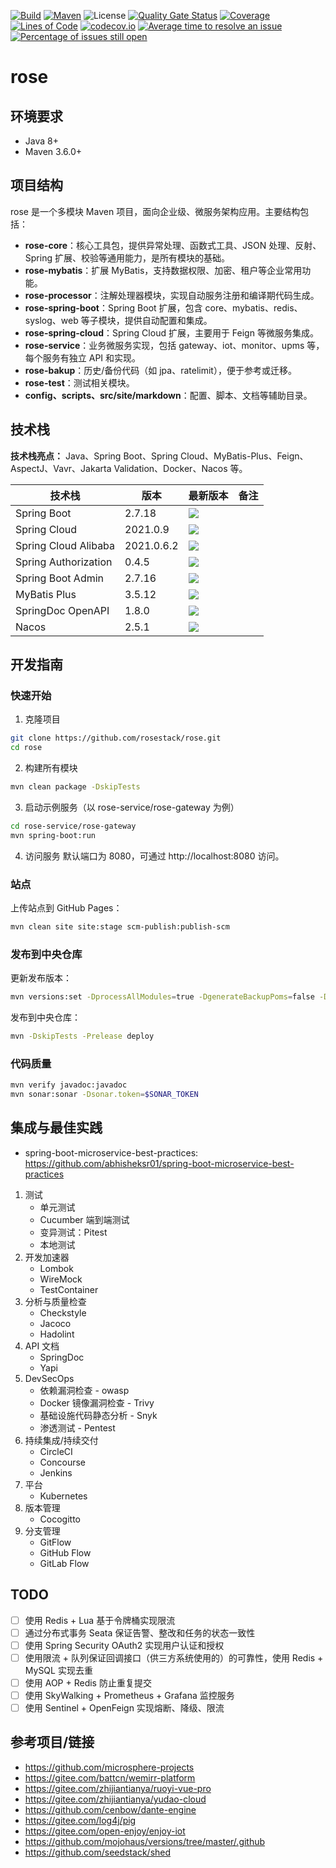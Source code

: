 [![Build](https://github.com/rosestack/rose/actions/workflows/build.yml/badge.svg)](https://github.com/rosestack/rose/actions/workflows/build.yml)
[![Maven](https://img.shields.io/maven-central/v/io.github.rosestack/rose.svg)](https://repo1.maven.org/maven2/io/github/rosestack/rose/)
![License](https://img.shields.io/github/license/rosestack/rose.svg)
[![Quality Gate Status](https://sonarcloud.io/api/project_badges/measure?project=io.github.rosestack%3Arose&metric=alert_status)](https://sonarcloud.io/summary/new_code?id=io.github.rosestack%3Arose)
[![Coverage](https://sonarcloud.io/api/project_badges/measure?project=io.github.rosestack%3Arose&metric=coverage)](https://sonarcloud.io/dashboard?id=io.github.rosestack%3Arose)
[![Lines of Code](https://sonarcloud.io/api/project_badges/measure?project=io.github.rosestack%3Arose&metric=ncloc)](https://sonarcloud.io/dashboard?id=io.github.rosestack%3Arose)
[![codecov.io](https://codecov.io/github/rosestack/rose/coverage.svg?branch=main)](https://codecov.io/github/rosestack/rose?branch=main)
[![Average time to resolve an issue](http://isitmaintained.com/badge/resolution/rosestack/rose.svg)](http://isitmaintained.com/project/rosestack/rose "Average time to resolve an issue")
[![Percentage of issues still open](http://isitmaintained.com/badge/open/rosestack/rose.svg)](http://isitmaintained.com/project/rosestack/rose "Percentage of issues still open")

# rose

## 环境要求

- Java 8+
- Maven 3.6.0+

## 项目结构

rose 是一个多模块 Maven 项目，面向企业级、微服务架构应用。主要结构包括：

- **rose-core**：核心工具包，提供异常处理、函数式工具、JSON 处理、反射、Spring 扩展、校验等通用能力，是所有模块的基础。
- **rose-mybatis**：扩展 MyBatis，支持数据权限、加密、租户等企业常用功能。
- **rose-processor**：注解处理器模块，实现自动服务注册和编译期代码生成。
- **rose-spring-boot**：Spring Boot 扩展，包含 core、mybatis、redis、syslog、web 等子模块，提供自动配置和集成。
- **rose-spring-cloud**：Spring Cloud 扩展，主要用于 Feign 等微服务集成。
- **rose-service**：业务微服务实现，包括 gateway、iot、monitor、upms 等，每个服务有独立 API 和实现。
- **rose-bakup**：历史/备份代码（如 jpa、ratelimit），便于参考或迁移。
- **rose-test**：测试相关模块。
- **config、scripts、src/site/markdown**：配置、脚本、文档等辅助目录。

## 技术栈

**技术栈亮点：** Java、Spring Boot、Spring Cloud、MyBatis-Plus、Feign、AspectJ、Vavr、Jakarta Validation、Docker、Nacos 等。

| 技术栈                  | 版本         | 最新版本                                                                                                                                                                                                                  | 备注 |
|----------------------|------------|-----------------------------------------------------------------------------------------------------------------------------------------------------------------------------------------------------------------------|----|
| Spring Boot          | 2.7.18     | ![](https://img.shields.io/maven-metadata/v?label=&color=blue&versionPrefix=2&metadataUrl=https://repo1.maven.org/maven2/org/springframework/boot/spring-boot-dependencies/maven-metadata.xml)                        |    |
| Spring Cloud         | 2021.0.9   | ![](https://img.shields.io/maven-metadata/v?label=&color=blue&versionPrefix=2021&metadataUrl=https://repo1.maven.org/maven2/org/springframework/cloud/spring-cloud-dependencies/maven-metadata.xml)                   |    |
| Spring Cloud Alibaba | 2021.0.6.2 | ![](https://img.shields.io/maven-metadata/v?label=&color=blue&versionPrefix=2021.0&metadataUrl=https://repo1.maven.org/maven2/com/alibaba/cloud/spring-cloud-alibaba-dependencies/maven-metadata.xml)                 |    |
| Spring Authorization | 0.4.5      | ![](https://img.shields.io/maven-metadata/v?label=&color=blue&versionPrefix=0&metadataUrl=https://repo1.maven.org/maven2/org/springframework/security/spring-security-oauth2-authorization-server/maven-metadata.xml) |    |
| Spring Boot Admin    | 2.7.16     | ![](https://img.shields.io/maven-metadata/v?label=&color=blue&versionPrefix=2&metadataUrl=https://repo1.maven.org/maven2/de/codecentric/spring-boot-admin-dependencies/maven-metadata.xml)                            |    |
| MyBatis Plus         | 3.5.12     | ![](https://img.shields.io/maven-metadata/v?label=&color=blue&versionPrefix=3&metadataUrl=https://repo1.maven.org/maven2/com/baomidou/mybatis-plus-bom/maven-metadata.xml)                                            |    |
| SpringDoc OpenAPI    | 1.8.0      | ![](https://img.shields.io/maven-metadata/v?label=&color=blue&versionPrefix=1&metadataUrl=https://repo1.maven.org/maven2/org/springdoc/springdoc-openapi/maven-metadata.xml)                                          |    |
| Nacos                | 2.5.1      | ![](https://img.shields.io/maven-metadata/v?label=&color=blue&versionPrefix=2&metadataUrl=https://repo1.maven.org/maven2/com/alibaba/nacos/nacos-all/maven-metadata.xml)                                              |    |

## 开发指南

### 快速开始

1. 克隆项目

```bash
git clone https://github.com/rosestack/rose.git
cd rose
```

2. 构建所有模块

```bash
mvn clean package -DskipTests
```

3. 启动示例服务（以 rose-service/rose-gateway 为例）

```bash
cd rose-service/rose-gateway
mvn spring-boot:run
```

4. 访问服务
   默认端口为 8080，可通过 http://localhost:8080 访问。

### 站点

上传站点到 GitHub Pages：

```bash
mvn clean site site:stage scm-publish:publish-scm 
```

### 发布到中央仓库

更新发布版本：

```bash
mvn versions:set -DprocessAllModules=true -DgenerateBackupPoms=false -DnewVersion=0.0.1
```

发布到中央仓库：

```bash
mvn -DskipTests -Prelease deploy
```

### 代码质量

```bash
mvn verify javadoc:javadoc
mvn sonar:sonar -Dsonar.token=$SONAR_TOKEN
```

## 集成与最佳实践

- spring-boot-microservice-best-practices: https://github.com/abhisheksr01/spring-boot-microservice-best-practices

1. 测试
    - 单元测试
    - Cucumber 端到端测试
    - 变异测试：Pitest
    - 本地测试
2. 开发加速器
    - Lombok
    - WireMock
    - TestContainer
3. 分析与质量检查
    - Checkstyle
    - Jacoco
    - Hadolint
4. API 文档
    - SpringDoc
    - Yapi
5. DevSecOps
    - 依赖漏洞检查 - owasp
    - Docker 镜像漏洞检查 - Trivy
    - 基础设施代码静态分析 - Snyk
    - 渗透测试 - Pentest
6. 持续集成/持续交付
    - CircleCI
    - Concourse
    - Jenkins
7. 平台
    - Kubernetes
8. 版本管理
    - Cocogitto
9. 分支管理
    - GitFlow
    - GitHub Flow
    - GitLab Flow

## TODO

- [ ] 使用 Redis + Lua 基于令牌桶实现限流
- [ ] 通过分布式事务 Seata 保证告警、整改和任务的状态一致性
- [ ] 使用 Spring Security OAuth2 实现用户认证和授权
- [ ] 使用限流 + 队列保证回调接口（供三方系统使用的）的可靠性，使用 Redis + MySQL 实现去重
- [ ] 使用 AOP + Redis 防止重复提交
- [ ] 使用 SkyWalking + Prometheus + Grafana 监控服务
- [ ] 使用 Sentinel + OpenFeign 实现熔断、降级、限流

## 参考项目/链接

- https://github.com/microsphere-projects
- https://gitee.com/battcn/wemirr-platform
- https://gitee.com/zhijiantianya/ruoyi-vue-pro
- https://gitee.com/zhijiantianya/yudao-cloud
- https://github.com/cenbow/dante-engine
- https://gitee.com/log4j/pig
- https://gitee.com/open-enjoy/enjoy-iot
- https://github.com/mojohaus/versions/tree/master/.github
- https://github.com/seedstack/shed
